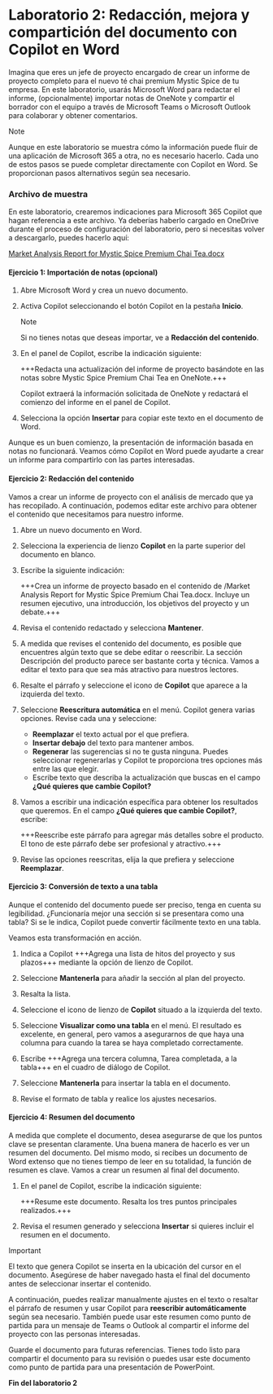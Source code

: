 # Laboratorio 2: Redacción, mejora y compartición del documento con Copilot en Word

Imagina que eres un jefe de proyecto encargado de crear un informe de proyecto completo para el nuevo té chai premium Mystic Spice de tu empresa. En este laboratorio, usarás Microsoft Word para redactar el informe, (opcionalmente) importar notas de OneNote y compartir el borrador con el equipo a través de Microsoft Teams o Microsoft Outlook para colaborar y obtener comentarios.

> [!NOTE]
> Aunque en este laboratorio se muestra cómo la información puede fluir de una aplicación de Microsoft 365 a otra, no es necesario hacerlo. Cada uno de estos pasos se puede completar directamente con Copilot en Word. Se proporcionan pasos alternativos según sea necesario.

### Archivo de muestra

En este laboratorio, crearemos indicaciones para Microsoft 365 Copilot que hagan referencia a este archivo. Ya deberías haberlo cargado en OneDrive durante el proceso de configuración del laboratorio, pero si necesitas volver a descargarlo, puedes hacerlo aquí:

[Market Analysis Report for Mystic Spice Premium Chai Tea.docx](https://go.microsoft.com/fwlink/?linkid=2268826)

#### Ejercicio 1: Importación de notas (opcional)

1. Abre Microsoft Word y crea un nuevo documento.

1. Activa Copilot seleccionando el botón Copilot en la pestaña **Inicio**.

    > [!NOTE]
    > Si no tienes notas que deseas importar, ve a **Redacción del contenido**.

1. En el panel de Copilot, escribe la indicación siguiente:

    +++Redacta una actualización del informe de proyecto basándote en las notas sobre Mystic Spice Premium Chai Tea en OneNote.+++

    Copilot extraerá la información solicitada de OneNote y redactará el comienzo del informe en el panel de Copilot.

1. Selecciona la opción **Insertar** para copiar este texto en el documento de Word.

Aunque es un buen comienzo, la presentación de información basada en notas no funcionará. Veamos cómo Copilot en Word puede ayudarte a crear un informe para compartirlo con las partes interesadas.

#### Ejercicio 2: Redacción del contenido

Vamos a crear un informe de proyecto con el análisis de mercado que ya has recopilado. A continuación, podemos editar este archivo para obtener el contenido que necesitamos para nuestro informe.

1. Abre un nuevo documento en Word.

1. Selecciona la experiencia de lienzo **Copilot** en la parte superior del documento en blanco.

1. Escribe la siguiente indicación:

    +++Crea un informe de proyecto basado en el contenido de /Market Analysis Report for Mystic Spice Premium Chai Tea.docx. Incluye un resumen ejecutivo, una introducción, los objetivos del proyecto y un debate.+++

1. Revisa el contenido redactado y selecciona **Mantener**.

1. A medida que revises el contenido del documento, es posible que encuentres algún texto que se debe editar o reescribir. La sección Descripción del producto parece ser bastante corta y técnica. Vamos a editar el texto para que sea más atractivo para nuestros lectores.

1. Resalte el párrafo y seleccione el icono de **Copilot** que aparece a la izquierda del texto.

1. Seleccione **Reescritura automática** en el menú. Copilot genera varias opciones. Revise cada una y seleccione:

    - **Reemplazar** el texto actual por el que prefiera.
    - **Insertar debajo** del texto para mantener ambos.
    - **Regenerar** las sugerencias si no te gusta ninguna. Puedes seleccionar regenerarlas y Copilot te proporciona tres opciones más entre las que elegir.
    - Escribe texto que describa la actualización que buscas en el campo **¿Qué quieres que cambie Copilot?**

1. Vamos a escribir una indicación específica para obtener los resultados que queremos. En el campo **¿Qué quieres que cambie Copilot?**, escribe:

    +++Reescribe este párrafo para agregar más detalles sobre el producto. El tono de este párrafo debe ser profesional y atractivo.+++

1. Revise las opciones reescritas, elija la que prefiera y seleccione **Reemplazar**.

#### Ejercicio 3: Conversión de texto a una tabla

Aunque el contenido del documento puede ser preciso, tenga en cuenta su legibilidad. ¿Funcionaría mejor una sección si se presentara como una tabla? Si se le indica, Copilot puede convertir fácilmente texto en una tabla.

Veamos esta transformación en acción.

1. Indica a Copilot +++Agrega una lista de hitos del proyecto y sus plazos+++ mediante la opción de lienzo de Copilot.

1. Seleccione **Mantenerla** para añadir la sección al plan del proyecto.

1. Resalta la lista.

1. Seleccione el icono de lienzo de **Copilot** situado a la izquierda del texto.

1. Seleccione **Visualizar como una tabla** en el menú. El resultado es excelente, en general, pero vamos a asegurarnos de que haya una columna para cuando la tarea se haya completado correctamente.

1. Escribe +++Agrega una tercera columna, Tarea completada, a la tabla+++ en el cuadro de diálogo de Copilot.

1. Seleccione **Mantenerla** para insertar la tabla en el documento.

1. Revise el formato de tabla y realice los ajustes necesarios.

#### Ejercicio 4: Resumen del documento

A medida que complete el documento, desea asegurarse de que los puntos clave se presentan claramente. Una buena manera de hacerlo es ver un resumen del documento. Del mismo modo, si recibes un documento de Word extenso que no tienes tiempo de leer en su totalidad, la función de resumen es clave. Vamos a crear un resumen al final del documento.

1. En el panel de Copilot, escribe la indicación siguiente:

    +++Resume este documento. Resalta los tres puntos principales realizados.+++

1. Revisa el resumen generado y selecciona **Insertar** si quieres incluir el resumen en el documento.

> [!IMPORTANT]
> El texto que genera Copilot se inserta en la ubicación del cursor en el documento. Asegúrese de haber navegado hasta el final del documento antes de seleccionar insertar el contenido.

A continuación, puedes realizar manualmente ajustes en el texto o resaltar el párrafo de resumen y usar Copilot para **reescribir automáticamente** según sea necesario. También puede usar este resumen como punto de partida para un mensaje de Teams o Outlook al compartir el informe del proyecto con las personas interesadas.

Guarde el documento para futuras referencias. Tienes todo listo para compartir el documento para su revisión o puedes usar este documento como punto de partida para una presentación de PowerPoint.

**Fin del laboratorio 2**